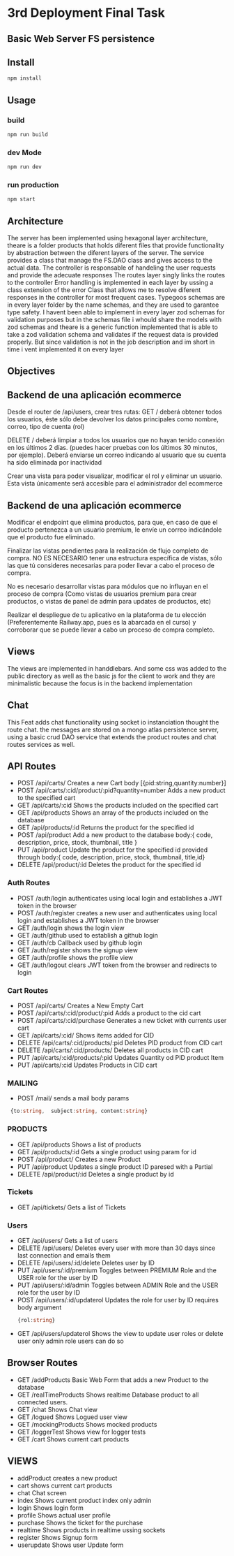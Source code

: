 # 3rd Deployment Final Task 

## Basic Web Server FS persistence

## Install
```bash
npm install
```
## Usage
### build
```bash
npm run build 
```
### dev Mode
```bash
npm run dev
```
### run production 
```bash
npm start
```

## Architecture

The server has been implemented using hexagonal layer architecture, theare is a folder products that holds diferent files that provide functionality by abstraction between the diferent layers of the server. 
The service provides a class that manage the FS.DAO class and gives access to the actual data. 
The controller is responsable of handeling the user requests and provide the adecuate responses 
The routes layer singly links the routes to the controller 
Error handling is implemented in each layer by ussing a class extension of the error Class that allows me to resolve diferent responses in the controller for most frequent cases. 
Typegoos schemas are in every layer folder by the name schemas, and they are used to garantee type safety. 
I havent been able to implement in every layer zod schemas for validation purposes but in the schemas file i whould share the models with zod schemas and theare is a generic function implemented that is able to take a zod validation schema and validates if the request data is provided properly. 
But since validation is not in the job description and im short in time i vent implemented it on every layer 


## Objectives 

## Backend de una aplicación ecommerce
Desde el router de /api/users, crear tres rutas:
GET  /  deberá obtener todos los usuarios, éste sólo debe devolver los datos principales como nombre, correo, tipo de cuenta (rol)

DELETE / deberá limpiar a todos los usuarios que no hayan tenido conexión en los últimos 2 días. (puedes hacer pruebas con los últimos 30 minutos, por ejemplo). Deberá enviarse un correo indicando al usuario que su cuenta ha sido eliminada por inactividad

Crear una vista para poder visualizar, modificar el rol y eliminar un usuario. Esta vista únicamente será accesible para el administrador del ecommerce

## Backend de una aplicación ecommerce

Modificar el endpoint que elimina productos, para que, en caso de que el producto pertenezca a un usuario premium, le envíe un correo indicándole que el producto fue eliminado.

Finalizar las vistas pendientes para la realización de flujo completo de compra. NO ES NECESARIO tener una estructura específica de vistas, sólo las que tú consideres necesarias para poder llevar a cabo el proceso de compra.

No es necesario desarrollar vistas para módulos que no influyan en el proceso de compra (Como vistas de usuarios premium para crear productos, o vistas de panel de admin para updates de productos, etc)


Realizar el despliegue de tu aplicativo en la plataforma de tu elección (Preferentemente Railway.app, pues es la abarcada en el curso) y corroborar que se puede llevar a cabo un proceso de compra completo.

## Views
The views are implemented in handdlebars. And some css was added to the public directory as well as the basic js for the client to work and they are minimalistic because the focus is in the backend implementation

## Chat 
This Feat adds chat functionality using socket io instanciation thought the route chat.
the messages are stored on a mongo atlas persistence server, using a basic crud  DAO service that extends the product routes and chat routes services as well.

## API Routes
* POST /api/carts/ Creates a new Cart body [{pid:string,quantity:number}]
* POST /api/carts/:cid/product/:pid?quantity=number Adds a new product to the specified cart 
* GET /api/carts/:cid Shows the products included on the specified cart
* GET /api/products Shows an array of the products included on the database
* GET /api/products/:id Returns the product for the specified id
* POST /api/product Add a new product to the database body:{ code, description, price, stock, thumbnail, title }
* PUT /api/product Update the product for the specified id provided through body:{ code, description, price, stock, thumbnail, title,id}
* DELETE /api/product/:id Deletes the product for the specified id
### Auth Routes
* POST /auth/login authenticates using local login and establishes a JWT token in the browser
* POST /auth/register creates a new user and authenticates using local login and establishes a JWT token in the browser
* GET /auth/login shows the login view 
* GET /auth/github used to establish a github login
* GET /auth/cb Callback used by github login 
* GET /auth/register shows the signup view 
* GET /auth/profile shows the profile view
* GET /auth/logout clears JWT token from the browser and redirects to login
### Cart Routes

* POST /api/carts/ Creates a New Empty Cart
* POST /api/carts/:cid/product/:pid Adds a product to the cid cart
* POST /api/carts/:cid/purchase Generates a new ticket with currents user cart 
* GET /api/carts/:cid/ Shows items added for CID 
* DELETE /api/carts/:cid/products/:pid Deletes PID product from CID cart 
* DELETE /api/carts/:cid/products/ Deletes all products in CID cart 
* PUT /api/carts/:cid/products/:pid Updates Quantity od PID product Item 
* PUT /api/carts/:cid Updates Products in CID cart 

### MAILING
* POST /mail/ sends a mail body params 
```typescript 
 {to:string,  subject:string, content:string}
 ```

### PRODUCTS
* GET /api/products Shows a list of products
* GET /api/products/:id Gets a single product using param for id 
* POST /api/product/ Creates a new Product 
* PUT /api/product Updates a single product ID paresed with a Partial<Product>
* DELETE /api/product/:id Deletes a single product by id

### Tickets
* GET /api/tickets/ Gets a list of  Tickets

### Users
* GET /api/users/ Gets a list of users
* DELETE /api/users/ Deletes every user with more than 30 days since last connection and emails them 
* DELETE /api/users/:id/delete Deletes user by ID 
* PUT /api/users/:id/premium Toggles between  PREMIUM Role and the USER role  for the user by ID 
* PUT /api/users/:id/admin Toggles between  ADMIN Role and the USER role  for the user by ID  
* POST /api/users/:id/updaterol Updates the role for user by ID requires body argument 
  ```typescript 
  {rol:string} 
  ```
* GET /api/users/updaterol Shows the view to update user roles or delete user only admin role users can do so 


## Browser Routes
* GET /addProducts Basic Web Form that adds a new Product to the database
* GET /realTimeProducts Shows realtime Database product to all connected users. 
* GET /chat Shows Chat view 
* GET /logued Shows Logued user view
* GET /mockingProducts   Shows mocked products 
* GET /loggerTest Shows view for logger tests
* GET /cart Shows current cart products 

## VIEWS 
* addProduct creates a new product
* cart shows current cart products
* chat Chat screen 
* index Shows current product index only admin 
* login Shows login form 
* profile Shows actual user profile
* purchase Shows the ticket for the purchase 
* realtime Shows products in realtime ussing sockets 
* register Shows Signup form 
* userupdate Shows user Update form